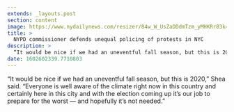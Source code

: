 ```yaml
--- 
extends: _layouts.post 
section: content 
image: https://www.nydailynews.com/resizer/84w_W_UsZaDDdmTzm_yMHKRr83k=/1200x0/left/middle/cloudfront-us-east-1.images.arcpublishing.com/tronc/NNRO7VAIONANBOJCQIPTZ765QM.JPG 
title: > 
  NYPD commissioner defends unequal policing of protests in NYC 
description: > 
  “It would be nice if we had an uneventful fall season, but this is 2020,” Shea said.“Everyone is well aware of the climate right now in this country and certainly here in this city and with the election coming up it’s our job to prepare for the worst — and hopefully it’s not needed.” 
date: 1602602339.7710803 
--- 
```

“It would be nice if we had an uneventful fall season, but this is 2020,” Shea said. “Everyone is well aware of the climate right now in this country and certainly here in this city and with the election coming up it’s our job to prepare for the worst — and hopefully it’s not needed.”